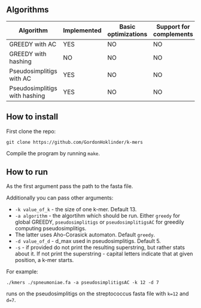 ## Algorithms

| Algorithm                     | Implemented | Basic optimizations | Support for complements |
|-------------------------------|-------------|---------------------|-------------------------|
| GREEDY with AC                | YES         | NO                  | NO                      |
| GREEDY with hashing           | NO          | NO                  | NO                      |
| Pseudosimplitigs with AC      | YES         | NO                  | NO                      |
| Pseudosimplitigs with hashing | YES         | NO                  | NO                      |


## How to install

First clone the repo:

```
git clone https://github.com/GordonHoklinder/k-mers
```

Compile the program by running `make`.


## How to run

As the first argument pass the path to the fasta file.

Additionally you can pass other arguments:

- `-k value_of_k` - the size of one k-mer. Default 13.
- `-a algorithm` - the algortihm which should be run. Either `greedy` for global GREEDY, `pseudosimplitigs` or `pseudosimplitigsAC` for greedily computing pseudosimplitigs.
- The latter uses Aho-Corasick automaton. Default `greedy`.
- `-d value_of_d` - d_max used in pseudosimplitigs. Default 5.
- `-s` - if provided do not print the resulting superstring, but rather stats about it. If not print the superstring - capital letters indicate that at given position, a k-mer starts.

For example:

```
./kmers ./spneumoniae.fa -a pseudosimplitigsAC -k 12 -d 7
```

runs on the pseudosimplitigs on the streptococcus fasta file with `k=12` and `d=7`.

